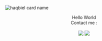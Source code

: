 ![haqbiel card name](https://cardivo.vercel.app/api?name=haqbiel%20&description=Hello%20my%20name%20is%20Nabil%20nice%20to%20meet%20you%20%F0%9F%91%8B&image=https://avatars.githubusercontent.com/u/211218960?s=400&u=43141f9ffdf8873bf29971eeb6e16aa63d03411a&v=4&pattern=hideout&colorPattern=%23eaeaea&opacity=0.5&instagram=nabilabduls&github=haqbiel)

<div align="center">
  Hello World
  <br>
  Contact me :
  <br><br>
  <a href="mailto:ndulnation@gmail.com" style="text-decoration: none;">
    <img src="https://img.shields.io/badge/email%20-%23EA4335?&style=for-the-badge&logo=gmail&logoColor=white"/>
  </a>
  <a href="https://instagram.com/nabilabduls" style="text-decoration: none;">
    <img src="https://img.shields.io/badge/instagram-%23E4405F?&style=for-the-badge&logo=instagram&logoColor=white"/>
  </a>
